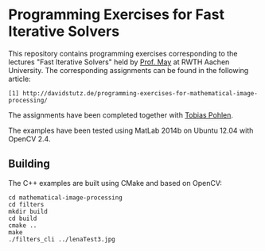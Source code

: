 # Programming Exercises for Fast Iterative Solvers

This repository contains programming exercises corresponding to the lectures "Fast Iterative Solvers" held by [Prof. May](https://www.aices.rwth-aachen.de/en/people/may) at RWTH Aachen University. The corresponding assignments can be found in the following article:

    [1] http://davidstutz.de/programming-exercises-for-mathematical-image-processing/

The assignments have been completed together with [Tobias Pohlen](http://geekstack.net/).

The examples have been tested using MatLab 2014b on Ubuntu 12.04 with OpenCV 2.4.

## Building

The C++ examples are built using CMake and based on OpenCV:

    cd mathematical-image-processing
    cd filters
    mkdir build
    cd build
    cmake ..
    make
    ./filters_cli ../lenaTest3.jpg



